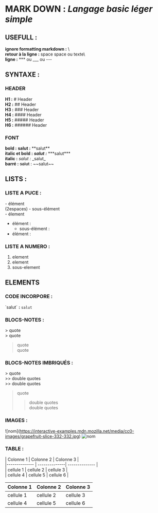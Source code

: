 # **MARK DOWN :** *Langage basic léger simple*

## USEFULL : 

**ignore formatting markdown :** \   
**retour à la ligne :** space space ou texte\   
**ligne :** \*** ou \___ ou \---   

## **SYNTAXE :**
### HEADER
**H1 :** # Header  
**H2 :** ## Header  
**H3 :** ### Header  
**H4 :** #### Header  
**H5 :** ##### Header  
**H6 :** ###### Header  

### FONT  
**bold :** **salut :** \*\*salut\*\*  
**italic et bold :** ***salut :*** \*\*\*salut\*\*\*  
**italic :** _salut :_  \_salut\_   
**barré :** ~~salut~~ : \~\~salut\~\~   

## **LISTS :**
### LISTE A PUCE :
\- élément  
(2espaces)   \- sous-élément  
\- élement  
- élément :
  - sous-élément :
- élément :  

### LISTE A NUMERO :
1. element  
2. element  
  1. sous-element  


## **ELEMENTS** 
### CODE INCORPORE :
\`salut\` **:** `salut`   
 
### BLOCS-NOTES : 
\> quote  
\> quote 
> quote  
> quote  
 
### BLOCS-NOTES IMBRIQUÉS :
\> quote  
\>> double quotes  
\>> double quotes  
> quote  
>
>> double quotes  
>> double quotes  
 
### IMAGES : 
\![nom]\(https://interactive-examples.mdn.mozilla.net/media/cc0-images/grapefruit-slice-332-332.jpg) 
![nom](https://interactive-examples.mdn.mozilla.net/media/cc0-images/grapefruit-slice-332-332.jpg)   
 
### TABLE :  
\| Colonne 1 \| Colonne 2 | Colonne 3 |  
|-------------- | --------------| -------------- |  
| cellule 1 | cellule 2 | cellule 3 |  
| cellule 4 | cellule 5 | cellule 6 |  

| Colonne 1 | Colonne 2 | Colonne 3 |
|-------------- | --------------| -------------- |
| cellule 1 | cellule 2 | cellule 3 |
| cellule 4 | cellule 5 | cellule 6 |








